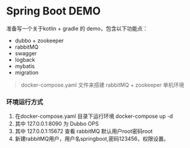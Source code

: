﻿# Spring Boot DEMO
准备写一个关于kotlin + gradle 的 demo，包含以下功能点：
* dubbo + zookeeper
* rabbitMQ
* swagger
* logback
* mybatis
* migration
 
> docker-compose.yaml 文件来搭建 rabbitMQ + zookeeper 单机环境

### 环境运行方式
1. 在docker-compose.yaml 目录下运行环境 docker-compose up -d
2. 其中 127.0.0.1:8090 为 Dubbo OPS
3. 其中 127.0.0.1:15672 查看 rabbitMQ 默认用户root密码root
4. 新建rabbitMQ用户，用户名springboot,密码123456，权限设置。

